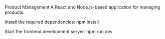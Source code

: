 Product Management A React and Node.js-based application for managing products.

Install the required dependencies: npm install

Start the frontend development server: npm run dev
